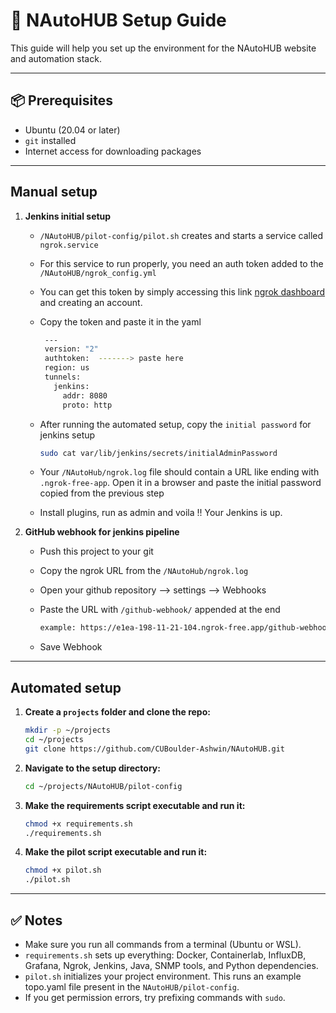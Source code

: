 # 🚀 NAutoHUB Setup Guide

This guide will help you set up the environment for the NAutoHUB website and automation stack.

---

## 📦 Prerequisites

- Ubuntu (20.04 or later)
- `git` installed
- Internet access for downloading packages


---


## Manual setup

1. **Jenkins initial setup**
   - `/NAutoHUB/pilot-config/pilot.sh` creates and starts a service called `ngrok.service`
   - For this service to run properly, you need an auth token added to the `/NAutoHUB/ngrok_config.yml`
   - You can get this token by simply accessing this link [ngrok dashboard](https://dashboard.ngrok.com/get-started/your-authtoken) and creating an account.
   - Copy the token and paste it in the yaml
     
     ```bash
      ---
      version: "2"
      authtoken:  -------> paste here
      region: us
      tunnels:
        jenkins:
          addr: 8080
          proto: http

   - After running the automated setup, copy the `initial password` for jenkins setup
      ```bash
      sudo cat var/lib/jenkins/secrets/initialAdminPassword
      
   - Your `/NAutoHub/ngrok.log` file should contain a URL like ending with `.ngrok-free-app`. Open it in a browser and paste the initial password copied from the previous step
   - Install plugins, run as admin and voila !! Your Jenkins is up.
  
2. **GitHub webhook for jenkins pipeline**
   - Push this project to your git
   - Copy the ngrok URL from the `/NAutoHub/ngrok.log`
   - Open your github repository --> settings --> Webhooks
   - Paste the URL with `/github-webhook/` appended at the end

     ```bash
     example: https://e1ea-198-11-21-104.ngrok-free.app/github-webhook/
   - Save Webhook

---


## Automated setup

1. **Create a `projects` folder and clone the repo:**

   ```bash
   mkdir -p ~/projects
   cd ~/projects
   git clone https://github.com/CUBoulder-Ashwin/NAutoHUB.git

2. **Navigate to the setup directory:**

   ```bash
   cd ~/projects/NAutoHUB/pilot-config
   
3. **Make the requirements script executable and run it:**

   ```bash
   chmod +x requirements.sh
   ./requirements.sh

4. **Make the pilot script executable and run it:**

   ```bash
   chmod +x pilot.sh
   ./pilot.sh


---


## ✅ Notes

- Make sure you run all commands from a terminal (Ubuntu or WSL).
- `requirements.sh` sets up everything: Docker, Containerlab, InfluxDB, Grafana, Ngrok, Jenkins, Java, SNMP tools, and Python dependencies.
- `pilot.sh` initializes your project environment. This runs an example topo.yaml file present in the `NAutoHUB/pilot-config`.
- If you get permission errors, try prefixing commands with `sudo`.
